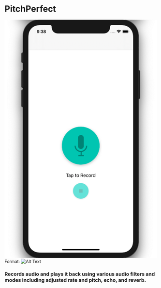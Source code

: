 # PitchPerfect
![GitHub Logo](/images/recordPage.png)
Format: ![Alt Text](url)
### Records audio and plays it back using various audio filters and modes including adjusted rate and pitch, echo, and reverb.
